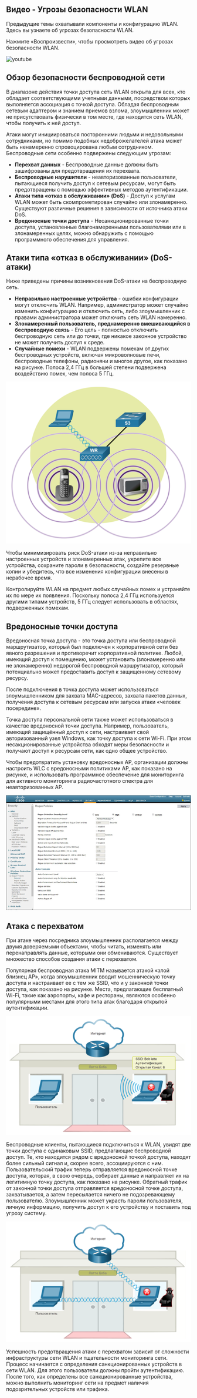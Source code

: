 <!-- 12.6.1 -->
## Видео - Угрозы безопасности WLAN 

Предыдущие темы охватывали компоненты и конфигурацию WLAN. Здесь вы узнаете об угрозах безопасности WLAN.

Нажмите «Воспроизвести», чтобы просмотреть видео об угрозах безопасности WLAN.

![youtube](https://www.youtube.com/watch?v=RhcFm7fBVH0)

<!-- 12.6.2 -->
## Обзор безопасности беспроводной сети

В диапазоне действия точки доступа сеть WLAN открыта для всех, кто обладает соответствующими учетными данными, посредством которых выполняется ассоциация с точкой доступа. Обладая беспроводным сетевым адаптером и знанием приемов взлома, злоумышленник может не присутствовать физически в том месте, где находится сеть WLAN, чтобы получить к ней доступ.

Атаки могут инициироваться посторонними людьми и недовольными сотрудниками, но помимо подобных недоброжелателей атака может быть ненамеренно спровоцирована любым сотрудником. Беспроводные сети особенно подвержены следующим угрозам:

* **Перехват данных** - Беспроводные данные должны быть зашифрованы для предотвращения их перехвата.
* **Беспроводные нарушители** - неавторизованные пользователи, пытающиеся получить доступ к сетевым ресурсам, могут быть предотвращены с помощью эффективных методов аутентификации.
* **Атаки типа «отказ в обслуживании» (DoS)** - Доступ к услугам WLAN может быть скомпрометирован случайно или злонамеренно. Существуют различные решения в зависимости от источника атаки DoS.
* **Вредоносные точки доступа** - Несанкционированные точки доступа, установленные благонамеренными пользователями или в злонамеренных целях, можно обнаружить с помощью программного обеспечения для управления.

<!-- 12.6.3 -->
## Атаки типа «отказ в обслуживании» (DoS-атаки)

Ниже приведены причины возникновения DoS-атаки на беспроводную сеть.

* **Неправильно настроенные устройства** \- ошибки конфигурации могут отключить WLAN. Например, администратор может случайно изменить конфигурацию и отключить сеть, либо злоумышленник с правами администратора может отключить сеть WLAN намеренно.
* **Злонамеренный пользователь, преднамеренно вмешивающийся в беспроводную связь** \- Его цель - полностью отключить беспроводную сеть или до точки, где никакое законное устройство не может получить доступ к среде.
* **Случайные помехи** \- WLAN подвержены помехам от других беспроводных устройств, включая микроволновые печи, беспроводные телефоны, радионяни и многое другое, как показано на рисунке. Полоса 2,4 ГГц в большей степени подвержена воздействию помех, чем полоса 5 ГГц.

![](./assets/12.6.3.png)
<!-- /courses/srwe-dl/af9ecea0-34fe-11eb-b1b2-9b1b0c1f7e0d/afb786b2-34fe-11eb-b1b2-9b1b0c1f7e0d/assets/ca9053e0-1c27-11ea-af09-3b2e6521927c.svg -->

Чтобы минимизировать риск DoS-атаки из-за неправильно настроенных устройств и злонамеренных атак, укрепите все устройства, сохраните пароли в безопасности, создайте резервные копии и убедитесь, что все изменения конфигурации внесены в нерабочее время.

Контролируйте WLAN на предмет любых случайных помех и устраняйте их по мере их появления. Поскольку полоса 2,4 ГГц используется другими типами устройств, 5 ГГц следует использовать в областях, подверженных помехам.

<!-- 12.6.4 -->
## Вредоносные точки доступа

Вредоносная точка доступа - это точка доступа или беспроводной маршрутизатор, который был подключен к корпоративной сети без явного разрешения и противоречит корпоративной политике. Любой, имеющий доступ к помещению, может установить (злонамеренно или не злонамеренно) недорогой беспроводной маршрутизатор, который потенциально может предоставить доступ к защищенному сетевому ресурсу.

После подключения в точка доступа может использоваться злоумышленником для захвата MAC-адресов, захвата пакетов данных, получения доступа к сетевым ресурсам или запуска атаки «человек посередине».

Точка доступа персональной сети также может использоваться в качестве вредоносной точки доступа. Например, пользователь, имеющий защищённый доступ к сети, настраивает свой авторизованный узел Windows, как точку доступа к сети Wi-Fi. При этом несакционированные устройства обходят меры безопасности и получают доступ к ресурсам сети, как одно общее устройство.

Чтобы предотвратить установку вредоносных AP, организации должны настроить WLC с вредоносными политиками AP, как показано на рисунке, и использовать программное обеспечение для мониторинга для активного мониторинга радиочастотного спектра для неавторизованных AP.

![](./assets/12.6.4.png)

<!-- 12.6.5 -->
## Атака с перехватом

При атаке через посредника злоумышленник располагается между двумя доверяемыми объектами, чтобы читать, изменять или перенаправлять данные, которыми они обмениваются. Существует множество способов создания атаки с перехватом.

Популярная беспроводная атака MITM называется атакой «злой близнец AP», когда злоумышленник вводит мошенническую точку доступа и настраивает ее с тем же SSID, что и у законной точки доступа, как показано на рисунке. Места, предлагающие бесплатный Wi-Fi, такие как аэропорты, кафе и рестораны, являются особенно популярными местами для этого типа атак благодаря открытой аутентификации.

![](./assets/12.6.5-1.png)
<!-- /courses/srwe-dl/af9ecea0-34fe-11eb-b1b2-9b1b0c1f7e0d/afb786b2-34fe-11eb-b1b2-9b1b0c1f7e0d/assets/ca916551-1c27-11ea-af09-3b2e6521927c.svg -->

Беспроводные клиенты, пытающиеся подключиться к WLAN, увидят две точки доступа с одинаковым SSID, предлагающие беспроводной доступ. Те, кто находится рядом с вредоносной точкой доступа, находят более сильный сигнал и, скорее всего, ассоциируются с ним. Пользовательский трафик теперь отправляется вредоносной точке доступа, которая, в свою очередь, собирает данные и направляет их на легитимную точку доступа, как показано на рисунке. Обратный трафик от законной точки доступа отправляется вредоносной точке доступа, захватывается, а затем пересылается ничего не подозревающему пользователю. Злоумышленник может украсть пароли пользователя, личную информацию, получить доступ к его устройству и поставить под угрозу систему.

![](./assets/12.6.5-2.png)
<!-- /courses/srwe-dl/af9ecea0-34fe-11eb-b1b2-9b1b0c1f7e0d/afb786b2-34fe-11eb-b1b2-9b1b0c1f7e0d/assets/ca91da80-1c27-11ea-af09-3b2e6521927c.svg -->

Успешность предотвращения атаки с перехватом зависит от сложности инфраструктуры сети WLAN и тщательности мониторинга сети. Процесс начинается с определения санкционированных устройств в сети WLAN. Для этого пользователи должны пройти аутентификацию. После того, как определены все санкционированные устройства, можно выполнить мониторинг сети на предмет наличия подозрительных устройств или трафика.

<!-- 12.6.6 -->
<!-- quiz -->